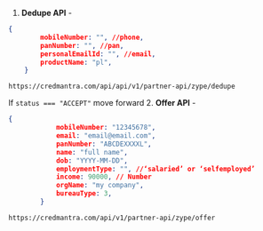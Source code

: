 1. **Dedupe API** -
```json
{
        mobileNumber: "", //phone,
        panNumber: "", //pan,
        personalEmailId: "", //email,
        productName: "pl",
    }
```
```
https://credmantra.com/api/api/v1/partner-api/zype/dedupe
```
If ```status === "ACCEPT"``` move forward
2. **Offer API** -
```json
{
            mobileNumber: "12345678",
            email: "email@email.com",
            panNumber: "ABCDEXXXXL",
            name: "full name",
            dob: "YYYY-MM-DD",
            employmentType: "", //‘salaried’ or ‘selfemployed’
            income: 90000, // Number
            orgName: "my company",
            bureauType: 3,
        }
```
```
https://credmantra.com/api/v1/partner-api/zype/offer
```